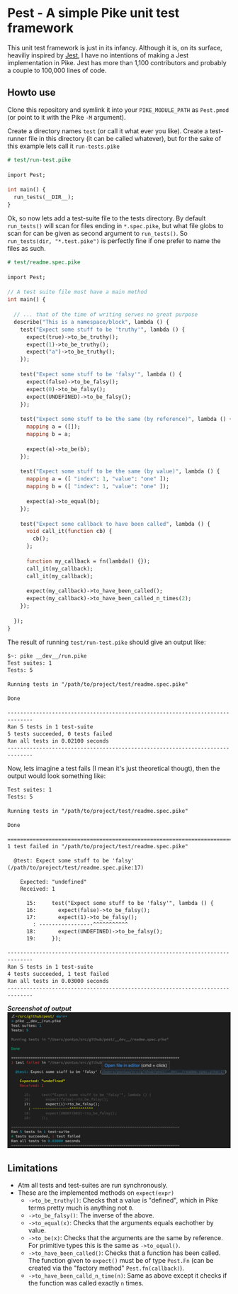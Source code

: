 # Pest - A simple Pike unit test framework

This unit test framework is just in its infancy. Although it is, on its surface,
heaviliy inspired by [Jest](https://jestjs.io/), I have no intentions of making
a Jest implementation in Pike. Jest has more than 1,100 contributors and
probably a couple to 100,000 lines of code.

## Howto use

Clone this repository and symlink it into your `PIKE_MODULE_PATH` as
`Pest.pmod` (or point to it with the Pike `-M` argument).

Create a directory names `test` (or call it what ever you like). Create a
test-runner file in this directory (it can be called whatever), but for the
sake of this example lets call it `run-tests.pike`

```pike
# test/run-test.pike

import Pest;

int main() {
  run_tests(__DIR__);
}
```

Ok, so now lets add a test-suite file to the tests directory. By default
`run_tests()` will scan for files ending in `*.spec.pike`, but what file globs
to scan for can be given as second argument to `run_tests()`. So
`run_tests(dir, "*.test.pike")` is perfectly fine if one prefer to name the
files as such.

```pike
# test/readme.spec.pike

import Pest;

// A test suite file must have a main method
int main() {

  // ... that of the time of writing serves no great purpose
  describe("This is a namespace/block", lambda () {
    test("Expect some stuff to be 'truthy'", lambda () {
      expect(true)->to_be_truthy();
      expect(1)->to_be_truthy();
      expect("a")->to_be_truthy();
    });

    test("Expect some stuff to be 'falsy'", lambda () {
      expect(false)->to_be_falsy();
      expect(0)->to_be_falsy();
      expect(UNDEFINED)->to_be_falsy();
    });

    test("Expect some stuff to be the same (by reference)", lambda () {
      mapping a = ([]);
      mapping b = a;

      expect(a)->to_be(b);
    });

    test("Expect some stuff to be the same (by value)", lambda () {
      mapping a = ([ "index": 1, "value": "one" ]);
      mapping b = ([ "index": 1, "value": "one" ]);

      expect(a)->to_equal(b);
    });

    test("Expect some callback to have been called", lambda () {
      void call_it(function cb) {
        cb();
      };

      function my_callback = fn(lambda() {});
      call_it(my_callback);
      call_it(my_callback);

      expect(my_callback)->to_have_been_called();
      expect(my_callback)->to_have_been_called_n_times(2);
    });

  });
}
```

The result of running `test/run-test.pike` should give an output like:

```
$~: pike __dev__/run.pike
Test suites: 1
Tests: 5

Running tests in "/path/to/project/test/readme.spec.pike"

Done

------------------------------------------------------------------------------
Ran 5 tests in 1 test-suite
5 tests succeeded, 0 tests failed
Ran all tests in 0.02100 seconds
------------------------------------------------------------------------------
```

Now, lets imagine a test fails (I mean it's just theoretical thougt), then
the output would look something like:

```
Test suites: 1
Tests: 5

Running tests in "/path/to/project/test/readme.spec.pike"

Done

==============================================================================
1 test failed in "/path/to/project/test/readme.spec.pike"

  @test: Expect some stuff to be 'falsy' (/path/to/project/test/readme.spec.pike:17)

    Expected: "undefined"
    Received: 1

      15:     test("Expect some stuff to be 'falsy'", lambda () {
      16:       expect(false)->to_be_falsy();
      17:       expect(1)->to_be_falsy();
        : -----------------^^^^^^^^^^^
      18:       expect(UNDEFINED)->to_be_falsy();
      19:     });

------------------------------------------------------------------------------
Ran 5 tests in 1 test-suite
4 tests succeeded, 1 test failed
Ran all tests in 0.03000 seconds
------------------------------------------------------------------------------
```

**_Screenshot of output_**
![Screen shot](./shot.png)

## Limitations

- Atm all tests and test-suites are run synchronously.
- These are the implemented methods on `expect(expr)`
  - `->to_be_truthy()`: Checks that a value is "defined", which in Pike terms
    pretty much is anything not `0`.
  - `->to_be_falsy()`: The inverse of the above.
  - `->to_equal(x)`: Checks that the arguments equals eachother by value.
  - `->to_be(x)`: Checks that the arguments are the same by reference.
    For primitive types this is the same as `->to_equal()`.
  - `->to_have_been_called()`: Checks that a function has been called. The
    function given to `expect()` must be of type `Pest.Fn` (can be created
    via the "factory method" `Pest.fn(callback)`).
  - `->to_have_been_calld_n_time(n)`: Same as above except it checks if the
    function was called exactly `n` times.
